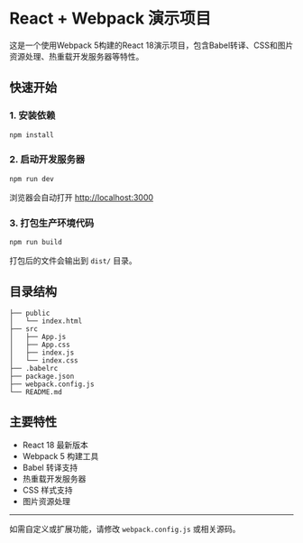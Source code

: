# React + Webpack 演示项目

这是一个使用Webpack 5构建的React 18演示项目，包含Babel转译、CSS和图片资源处理、热重载开发服务器等特性。

## 快速开始

### 1. 安装依赖

```bash
npm install
```

### 2. 启动开发服务器

```bash
npm run dev
```

浏览器会自动打开 [http://localhost:3000](http://localhost:3000)

### 3. 打包生产环境代码

```bash
npm run build
```

打包后的文件会输出到 `dist/` 目录。

## 目录结构

```
├── public
│   └── index.html
├── src
│   ├── App.js
│   ├── App.css
│   ├── index.js
│   └── index.css
├── .babelrc
├── package.json
├── webpack.config.js
└── README.md
```

## 主要特性
- React 18 最新版本
- Webpack 5 构建工具
- Babel 转译支持
- 热重载开发服务器
- CSS 样式支持
- 图片资源处理

---

如需自定义或扩展功能，请修改 `webpack.config.js` 或相关源码。 